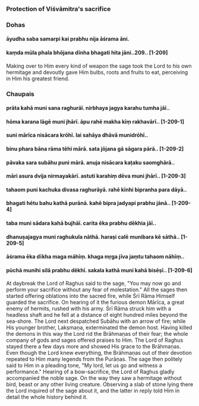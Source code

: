 ### Protection of Viśvāmitra's sacrifice

### Dohas

#### āyudha saba samarpi kai prabhu nija āśrama āni.
#### kaṃda mūla phala bhōjana dīnha bhagati hita jāni..209.. [1-209]

Making over to Him every kind of weapon the sage took the Lord to his own hermitage and devoutly gave Him bulbs, roots and fruits to eat, perceiving in Him his greatest friend.

### Chaupais

#### prāta kahā muni sana raghurāī. nirbhaya jagya karahu tumha jāī..
#### hōma karana lāgē muni jhārī. āpu rahē makha kīṃ rakhavārī.. [1-209-1]
#### suni mārīca nisācara krōhī. lai sahāya dhāvā munidrōhī..
#### binu phara bāna rāma tēhi mārā. sata jōjana gā sāgara pārā.. [1-209-2]
#### pāvaka sara subāhu puni mārā. anuja nisācara kaṭaku saomghārā..
#### māri asura dvija nirmayakārī. astuti karahiṃ dēva muni jhārī.. [1-209-3]
#### tahaom puni kachuka divasa raghurāyā. rahē kīnhi bipranha para dāyā..
#### bhagati hētu bahu kathā purānā. kahē bipra jadyapi prabhu jānā.. [1-209-4]
#### taba muni sādara kahā bujhāī. carita ēka prabhu dēkhia jāī..
#### dhanuṣajagya muni raghukula nāthā. haraṣi calē munibara kē sāthā.. [1-209-5]
#### āśrama ēka dīkha maga māhīṃ. khaga mṛga jīva jaṃtu tahaom nāhīṃ..
#### pūchā munihi silā prabhu dēkhī. sakala kathā muni kahā bisēṣī.. [1-209-6]

At daybreak the Lord of Raghus said to the sage, "You may now go and perform your sacrifice without any fear of molestation." All the sages then started offering oblations into the sacred fire, while Śrī Rāma Himself guarded the sacrifice. On hearing of it the furious demon Mārīca, a great enemy of hermits, rushed with his army. Śrī Rāma struck him with a headless shaft and he fell at a distance of eight hundred miles beyond the sea-shore. The Lord next despatched Subāhu with an arrow of fire; while His younger brother, Lakṣmaṇa, exterminated the demon host. Having killed the demons in this way the Lord rid the Brāhmaṇas of their fear; the whole company of gods and sages offered praises to Him. The Lord of Raghus stayed there a few days more and showed His grace to the Brāhmaṇas. Even though the Lord knew everything, the Brāhmaṇas out of their devotion repeated to Him many legends from the Purāṇas. The sage then politely said to Him in a pleading tone, "My lord, let us go and witness a performance." Hearing of a bow-sacrifice, the Lord of Raghus gladly accompanied the noble sage. On the way they saw a hermitage without bird, beast or any other living creature. Observing a slab of stone lying there the Lord inquired of the sage about it, and the latter in reply told Him in detail the whole history behind it.